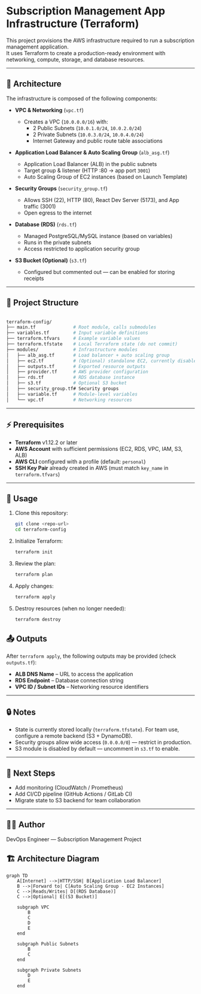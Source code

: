 # Subscription Management App Infrastructure (Terraform)

This project provisions the AWS infrastructure required to run a subscription management application.  
It uses Terraform to create a production-ready environment with networking, compute, storage, and database resources.

---

## 📌 Architecture

The infrastructure is composed of the following components:

- **VPC & Networking** (`vpc.tf`)  
  - Creates a VPC (`10.0.0.0/16`) with:
    - 2 Public Subnets (`10.0.1.0/24`, `10.0.2.0/24`)
    - 2 Private Subnets (`10.0.3.0/24`, `10.0.4.0/24`)
    - Internet Gateway and public route table associations  

- **Application Load Balancer & Auto Scaling Group** (`alb_asg.tf`)  
  - Application Load Balancer (ALB) in the public subnets  
  - Target group & listener (HTTP :80 → app port `3001`)  
  - Auto Scaling Group of EC2 instances (based on Launch Template)  

- **Security Groups** (`security_group.tf`)  
  - Allows SSH (22), HTTP (80), React Dev Server (5173), and App traffic (3001)  
  - Open egress to the internet  

- **Database (RDS)** (`rds.tf`)  
  - Managed PostgreSQL/MySQL instance (based on variables)  
  - Runs in the private subnets  
  - Access restricted to application security group  

- **S3 Bucket (Optional)** (`s3.tf`)  
  - Configured but commented out — can be enabled for storing receipts  

---

## 📂 Project Structure

```bash

terraform-config/
├── main.tf              # Root module, calls submodules
├── variables.tf         # Input variable definitions
├── terraform.tfvars     # Example variable values
├── terraform.tfstate    # Local Terraform state (do not commit)
├── modules/             # Infrastructure modules
│   ├── alb_asg.tf       # Load balancer + auto scaling group
│   ├── ec2.tf           # (Optional) standalone EC2, currently disabled
│   ├── outputs.tf       # Exported resource outputs
│   ├── provider.tf      # AWS provider configuration
│   ├── rds.tf           # RDS database instance
│   ├── s3.tf            # Optional S3 bucket
│   ├── security_group.tf# Security groups
│   ├── variable.tf      # Module-level variables
│   └── vpc.tf           # Networking resources

```

---

## ⚡ Prerequisites

- **Terraform** v1.12.2 or later  
- **AWS Account** with sufficient permissions (EC2, RDS, VPC, IAM, S3, ALB)  
- **AWS CLI** configured with a profile (default: `personal`)  
- **SSH Key Pair** already created in AWS (must match `key_name` in `terraform.tfvars`)

---

## 🔧 Usage

1. Clone this repository:
   ```bash
   git clone <repo-url>
   cd terraform-config

2. Initialize Terraform:
   ```bash
   terraform init

3. Review the plan:
    ```bash
    terraform plan
4. Apply changes:
    ```bash
    terraform apply
5. Destroy resources (when no longer needed):
    ```bash
    terraform destroy

## 📤 Outputs
After `terraform apply`, the following outputs may be provided (check `outputs.tf`):
- **ALB DNS Name** – URL to access the application  
- **RDS Endpoint** – Database connection string  
- **VPC ID / Subnet IDs** – Networking resource identifiers  

---

## 🔒 Notes
- State is currently stored locally (`terraform.tfstate`). For team use, configure a remote backend (S3 + DynamoDB).  
- Security groups allow wide access (`0.0.0.0/0`) — restrict in production.  
- S3 module is disabled by default — uncomment in `s3.tf` to enable.  

---

## 📖 Next Steps
- Add monitoring (CloudWatch / Prometheus)  
- Add CI/CD pipeline (GitHub Actions / GitLab CI)  
- Migrate state to S3 backend for team collaboration  

---

## 🧑‍💻 Author
DevOps Engineer — Subscription Management Project

## 🏗️ Architecture Diagram

```mermaid
graph TD
    A[Internet] -->|HTTP/SSH| B[Application Load Balancer]
    B -->|Forward to| C[Auto Scaling Group - EC2 Instances]
    C -->|Reads/Writes| D[(RDS Database)]
    C -->|Optional| E[(S3 Bucket)]
    
    subgraph VPC
        B
        C
        D
        E
    end

    subgraph Public Subnets
        B
        C
    end

    subgraph Private Subnets
        D
        E
    end
